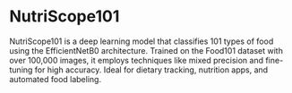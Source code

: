 # NutriScope101
NutriScope101 is a deep learning model that classifies 101 types of food using the EfficientNetB0 architecture. Trained on the Food101 dataset with over 100,000 images, it employs techniques like mixed precision and fine-tuning for high accuracy. Ideal for dietary tracking, nutrition apps, and automated food labeling.
